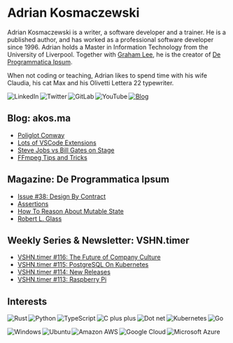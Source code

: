 # Adrian Kosmaczewski

Adrian Kosmaczewski is a writer, a software developer and a trainer. He is a published author, and has worked as a professional software developer since 1996. Adrian holds a Master in Information Technology from the University of Liverpool. Together with [Graham Lee](https://github.com/iamleeg/), he is the creator of [De Programmatica Ipsum](https://deprogrammaticaipsum.com).

When not coding or teaching, Adrian likes to spend time with his wife Claudia, his cat Max and his Olivetti Lettera 22 typewriter.

[<img align="left" alt="LinkedIn" src="https://img.shields.io/badge/linkedin-%230077B5.svg?&style=for-the-badge&logo=linkedin&logoColor=white">](https://linkedin.com/in/akosma) [<img align="left" alt="Twitter" src="https://img.shields.io/badge/twitter-%231DA1F2.svg?&style=for-the-badge&logo=twitter&logoColor=white">](https://twitter.com/akosma) [<img align="left" alt="GitLab" src="https://img.shields.io/badge/gitlab-%23330f63.svg?&style=for-the-badge&logo=gitlab&logoColor=white">](https://gitlab.com/akosma) [<img alt="YouTube" align="left" src="https://img.shields.io/badge/youtube-%23FF0000.svg?&style=for-the-badge&logo=youtube&logoColor=white">](https://vshn.tv) [<img alt="Blog" src="https://img.shields.io/badge/rss-%23FFA500.svg?&style=for-the-badge&logo=rss&logoColor=white">](https://akos.ma/index.xml)

## Blog: akos.ma

<!-- AKOSMA:START -->
- [Poliglot Conway](https://akos.ma/blog/poliglot-conway/)
- [Lots of VSCode Extensions](https://akos.ma/blog/lots-of-vscode-extensions/)
- [Steve Jobs vs Bill Gates on Stage](https://akos.ma/blog/steve-jobs-vs-bill-gates-on-stage/)
- [FFmpeg Tips and Tricks](https://akos.ma/blog/ffmpeg-tips-and-tricks/)
<!-- AKOSMA:END -->

## Magazine: De Programmatica Ipsum

<!-- DEPROGIPSUM:START -->
- [Issue #38: Design By Contract](https://deprogrammaticaipsum.com/issue-38-design-by-contract/)
- [Assertions](https://deprogrammaticaipsum.com/assertions/)
- [How To Reason About Mutable State](https://deprogrammaticaipsum.com/how-to-reason-about-mutable-state/)
- [Robert L. Glass](https://deprogrammaticaipsum.com/robert-l-glass/)
<!-- DEPROGIPSUM:END -->

## Weekly Series & Newsletter: VSHN.timer

<!-- VSHNTIMER:START -->
- [VSHN.timer #116: The Future of Company Culture](https://www.vshn.ch/blog/vshn-timer-116-the-future-of-company-culture/)
- [VSHN.timer #115: PostgreSQL On Kubernetes](https://www.vshn.ch/blog/vshn-timer-115-postgresql-on-kubernetes/)
- [VSHN.timer #114: New Releases](https://www.vshn.ch/blog/vshn-timer-114-new-releases/)
- [VSHN.timer #113: Raspberry Pi](https://www.vshn.ch/blog/vshn-timer-113-raspberry-pi/)
<!-- VSHNTIMER:END -->

## Interests

<img align="left" alt="Rust" src="https://img.shields.io/badge/rust-DEA584?logo=rust&logoColor=white&style=for-the-badge"> <img align="left" alt="Python" src="https://img.shields.io/badge/python-%233776AB.svg?&style=for-the-badge&logo=python&logoColor=white"> <img align="left" alt="TypeScript" src="https://img.shields.io/badge/typescript%20-%23007ACC.svg?&style=for-the-badge&logo=typescript&logoColor=white"> <img align="left" alt="C plus plus" src="https://img.shields.io/badge/c++%20-%2300599C.svg?&style=for-the-badge&logo=c%2B%2B&logoColor=white"> <img alt="Go" src="https://img.shields.io/badge/go-%2300ADD8.svg?&style=for-the-badge&logo=go&logoColor=white"> <img alt="Dot net" align="left" src="https://img.shields.io/badge/dotnet-net%23239120.svg?color=5C2D91&style=for-the-badge&logo=.net&logoColor=white"> <img align="left" alt="Kubernetes" src="https://img.shields.io/badge/kubernetes-326de6?logo=kubernetes&logoColor=white&style=for-the-badge">

<img align="left" alt="Windows" src="https://img.shields.io/badge/windows-0078D6?logo=windows&logoColor=white&style=for-the-badge"> <img align="left" alt="Ubuntu" src="https://img.shields.io/badge/ubuntu-E95420?logo=ubuntu&logoColor=white&style=for-the-badge"> <img align="left" alt="Amazon AWS" src="https://img.shields.io/badge/Amazon%20AWS-%23232F3E?logo=amazon-aws&logoColor=white&style=for-the-badge"> <img align="left" alt="Google Cloud" src="https://img.shields.io/badge/Google%20Cloud-%234285F4?logo=google-cloud&logoColor=white&style=for-the-badge "> <img alt="Microsoft Azure" src="https://img.shields.io/badge/Microsoft%20Azure-0089D6?logo=microsoft-azure&logoColor=white&style=for-the-badge">

